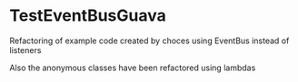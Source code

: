 TestEventBusGuava
=================

Refactoring of example code created by choces using EventBus instead of listeners

Also the anonymous classes have been refactored using lambdas
